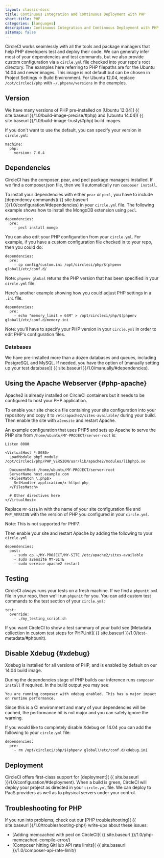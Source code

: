 ```yaml
---
layout: classic-docs
title: Continuous Integration and Continuous Deployment with PHP
short-title: PHP
categories: [languages]
description: Continuous Integration and Continuous Deployment with PHP
sitemap: false
---
```


CircleCI works seamlessly with all the tools and package managers that 
help PHP developers test and deploy their code. We can generally infer
most of your dependencies and test commands, but we also provide custom
configuration via a `circle.yml` file checked into your repo's root directory. 
The examples here referring to PHP filepaths are for the Ubuntu 14.04 and newer 
images. This image is not default but can be chosen in Project Settings -> 
Build Environment. For Ubuntu 12.04, replace `/opt/circleci/php` with 
`~/.phpenv/versions` in the examples.

## Version

We have many versions of PHP pre-installed on [Ubuntu 12.04]( {{ site.baseurl }}/1.0/build-image-precise/#php) and [Ubuntu 14.04]( {{ site.baseurl }}/1.0/build-image-trusty/#php) build images.

If you don't want to use the default, you can specify your version in `circle.yml`:

```
machine:
  php:
    version: 7.0.4
```

## Dependencies

CircleCI has the composer, pear, and pecl package managers installed.
If we find a composer.json file, then we'll automatically run `composer install`.

To install your dependencies with either `pear` or `pecl`,
you have to include [dependency commands]( {{ site.baseurl }}/1.0/configuration/#dependencies)
in your `circle.yml` file.
The following example shows how to install the MongoDB extension using `pecl`.

```
dependencies:
  pre:
    - pecl install mongo
```

You can also edit your PHP configuration from your `circle.yml`. For example, if you have a custom configuration file checked in to your repo, then you could do:

```
dependencies:
  pre:
    - cp config/custom.ini /opt/circleci/php/$(phpenv global)/etc/conf.d/
```

<span class='label label-info'>Note:</span>
`phpenv global` returns the PHP version that has been
specified in your `circle.yml` file.

Here's another example showing how you could adjust PHP settings in
a `.ini` file.

```
dependencies:
  pre:
    - echo "memory_limit = 64M" > /opt/circleci/php/$(phpenv global)/etc/conf.d/memory.ini
```

<span class='label label-info'>Note:</span>
you'll have to specify your PHP version in your `circle.yml` in order to edit PHP's configuration files.

### Databases

We have pre-installed more than a dozen databases and queues,
including PostgreSQL and MySQL. If needed, you have the option of
[manually setting up your test database]( {{ site.baseurl }}/1.0/manually/#dependencies).

## Using the Apache Webserver {#php-apache}

Apache2 is already installed on CircleCI containers but it needs to be
configured to host your PHP application.

To enable your site check a file containing your site configuration into your
repository and copy it to `/etc/apache2/sites-available/` during
your build.
Then enable the site with `a2ensite` and restart Apache.

An example configuration that uses PHP5 and sets up Apache to serve the PHP site from
`/home/ubuntu/MY-PROJECT/server-root` is:

```
Listen 8080

<VirtualHost *:8080>
  LoadModule php5_module /opt/circleci/php/PHP_VERSION/usr/lib/apache2/modules/libphp5.so 

  DocumentRoot /home/ubuntu/MY-PROJECT/server-root
  ServerName host.example.com
  <FilesMatch \.php$>
    SetHandler application/x-httpd-php
  </FilesMatch>
  
  # Other directives here
</VirtualHost>
```

Replace `MY-SITE` in with the name of your site configuration
file and `PHP_VERSION` with the version of PHP you configured
in your `circle.yml`.

Note: This is not supported for PHP7.

Then enable your site and restart Apache by adding the following to your `circle.yml`

```
dependencies:
  post:
    - sudo cp ~/MY-PROJECT/MY-SITE /etc/apache2/sites-available
    - sudo a2ensite MY-SITE
    - sudo service apache2 restart
```

## Testing

CircleCI always runs your tests on a fresh machine. If we find a `phpunit.xml` file in your repo, then we'll run `phpunit` for you. You can add custom test commands to the test section of your `circle.yml`:

```
test:
  override:
    - ./my_testing_script.sh
```

If you want CircleCI to show a test summary of your build see
[Metadata collection in custom test steps for PHPUnit]( {{ site.baseurl }}/1.0/test-metadata/#phpunit).

## Disable Xdebug {#xdebug}

Xdebug is installed for all versions of PHP, and is enabled by default on our 14.04 build image.

During the dependencies stage of PHP builds our inference runs `composer install` if required. In the build output you may see:

```
You are running composer with xdebug enabled. This has a major impact on runtime performance.
```

Since this is a CI environment and many of your dependencies will be cached, the performance hit is not major and you can safely ignore the warning.

If you would like to completely disable Xdebug on 14.04 you can add the following to your `circle.yml` file:

```
dependencies:
  pre:
    - rm /opt/circleci/php/$(phpenv global)/etc/conf.d/xdebug.ini
```

## Deployment

CircleCI offers first-class support for [deployment]( {{ site.baseurl }}/1.0/configuration/#deployment).
When a build is green, CircleCI will deploy your project as directed
in your `circle.yml` file. We can deploy to PaaS providers as well as to
physical servers under your control.

## Troubleshooting for PHP

If you run into problems, check out our [PHP troubleshooting]( {{ site.baseurl }}/1.0/troubleshooting-php/)
write-ups about these issues:

*   [Adding memcached with pecl on CircleCI]( {{ site.baseurl }}/1.0/php-memcached-compile-error/)
*   [Composer hitting GitHub API rate limits]( {{ site.baseurl }}/1.0/composer-api-rate-limit/)

